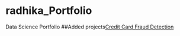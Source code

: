 # radhika_Portfolio
Data Science Portfolio
##Added projects[Credit Card Fraud Detection](https://github.com/radhika-19/Credit_Card_Detection)

